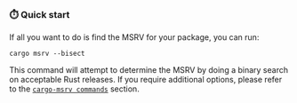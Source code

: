 ### ⏱️ Quick start

If all you want to do is find the MSRV for your package, you can run:

```shell
cargo msrv --bisect
```

This command will attempt to determine the MSRV by doing a binary search on
acceptable Rust releases. If you require additional options, please refer to the 
[`cargo-msrv commands`] section.

[`cargo-msrv commands`]: ../commands/index.md
